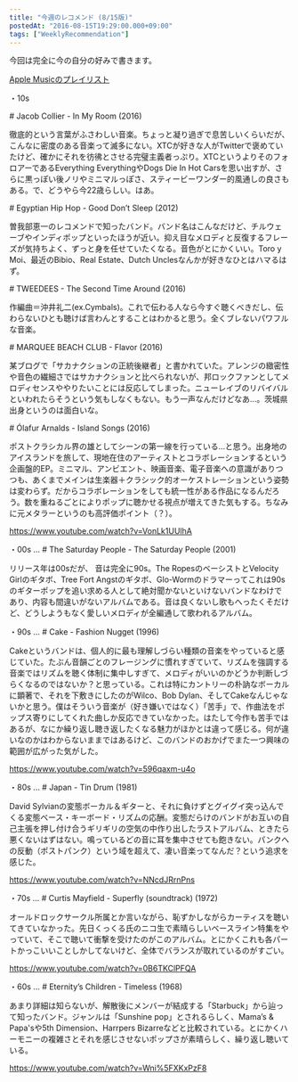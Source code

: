```yaml
---
title: "今週のレコメンド (8/15版)"
postedAt: "2016-08-15T19:29:00.000+09:00"
tags: ["WeeklyRecommendation"]
---
```


今回は完全に今の自分の好みで書きます。

[Apple Musicのプレイリスト](https://itunes.apple.com/jp/playlist/jin-zhounorekomendo-8-15ban/idpl.6ce44b9bbf244619b6ccabf9b295dc27)  

・10s

\# Jacob Collier - In My Room (2016)

徹底的という言葉がふさわしい音楽。ちょっと凝り過ぎで息苦しいくらいだが、こんなに密度のある音楽って滅多にない。XTCが好きな人がTwitterで褒めていたけど、確かにそれを彷彿とさせる完璧主義者っぷり。XTCというよりそのフォロアーであるEverything EverythingやDogs Die In Hot Carsを思い出すが、さらに黒っぽい後ノリやミニマルっぽさ、スティービーワンダー的風通しの良さもある。で、どうやら今22歳らしい。はあ。

\# Egyptian Hip Hop - Good Don’t Sleep (2012)

曽我部恵一のレコメンドで知ったバンド。バンド名はこんなだけど、チルウェーブやインディポップといったほうが近い。抑え目なメロディと反復するフレーズが気持ちよく、ずっと身を任せていたくなる。音色がとにかくいい。Toro y Moi、最近のBibio、Real Estate、Dutch Unclesなんかが好きなひとはハマるはず。

\# TWEEDEES - The Second Time Around (2016)

作編曲＝沖井礼二(ex.Cymbals)。これで伝わる人なら今すぐ聴くべきだし、伝わらないひとも聴けば言わんとすることはわかると思う。全くブレないパワフルな音楽。

\# MARQUEE BEACH CLUB - Flavor (2016)

某ブログで「サカナクションの正統後継者」と書かれていた。アレンジの緻密性や音色の繊細さではサカナクションと比べられないが、邦ロックファンとしてメロディセンスややりたいことには反応してしまった。ニューレイブのリバイバルといわれたらそうという気もしなくもない。もう一声なんだけどなあ…。茨城県出身というのは面白いな。

\# Ólafur Arnalds - Island Songs (2016)

ポストクラシカル界の雄としてシーンの第一線を行っている…と思う。出身地のアイスランドを旅して、現地在住のアーティストとコラボレーションするという企画盤的EP。ミニマル、アンビエント、映画音楽、電子音楽への意識がありつつも、あくまでメインは生楽器＋クラシック的オーケストレーションという姿勢は変わらず。だからコラボレーションをしても統一性がある作品になるんだろう。数を重ねるごとによりポップに聴かせる視点が増えてきた気もする。ちなみに元メタラーというのも高評価ポイント（？）。

<https://www.youtube.com/watch?v=VonLk1UUlhA>  

・00s … # The Saturday People - The Saturday People (2001)

リリース年は00sだが、 音は完全に90s。The RopesのベーシストとVelocity Girlのギタボ、Tree Fort Angstのギタボ、Glo-Wormのドラマーってこれは90sのギターポップを追い求める人として絶対聞かないといけないバンドなわけであり、内容も間違いがないアルバムである。音は良くないし歌もへったくそだけど、どうしようもなく愛しいメロディが全編通して歌われるアルバム。

・90s … # Cake - Fashion Nugget (1996) 

Cakeというバンドは、個人的に最も理解しづらい種類の音楽をやっていると感じていた。たぶん音韻ごとのフレージングに慣れすぎていて、リズムを強調する音楽ではリズムを聴く体制に集中しすぎて、メロディがいいのかどうか判断しづらくなるのではないか？と思っている。これは特にカントリーの朴訥なボーカルに顕著で、それを下敷きにしたのがWilco、Bob Dylan、そしてCakeなんじゃないかと思う。僕はそういう音楽が（好き嫌いではなく）「苦手」で、作曲法をポップス寄りにしてくれた曲しか反応できていなかった。はたして今作も苦手ではあるが、なにか繰り返し聴き返したくなる魅力がほかとは違って感じる。何が違いなのかはわからないままではあるけど、このバンドのおかげでまた一つ興味の範囲が広がった気がした。

<https://www.youtube.com/watch?v=596qaxm-u4o>  

・80s … # Japan - Tin Drum (1981)

David Sylvianの変態ボーカル＆ギターと、それに負けずとグイグイ突っ込んでくる変態ベース・キーボード・リズムの応酬。変態だらけのバンドがお互いの自己主張を押し付け合うギリギリの空気の中作り出したラストアルバム、ときたら悪くないはずはない。鳴っているどの音に耳を集中させても飽きない。パンクへの反動（ポストパンク）という域を超えて、凄い音楽ってなんだ？という追求を感じた。

<https://www.youtube.com/watch?v=NNcdJRrnPns>  

・70s … # Curtis Mayfield - Superfly (soundtrack) (1972)

オールドロックサークル所属とか言いながら、恥ずかしながらカーティスを聴いてきていなかった。先日くっくる氏のニコ生で素晴らしいベースライン特集をやっていて、そこで聴いて衝撃を受けたのがこのアルバム。とにかくこれも各パートかっこいいことしかしてないけど、全体でバランスが取れているのがすごい。

<https://www.youtube.com/watch?v=0B6TKClPFQA>  

・60s … # Eternity’s Children - Timeless (1968)

あまり詳細は知らないが、解散後にメンバーが結成する「Starbuck」から辿って知ったバンド。ジャンルは「Sunshine pop」とされるらしく、Mama’s & Papa'sや5th Dimension、Harrpers Bizarreなどと比較されている。とにかくハーモニーの複雑さとそれを感じさせないポップさが素晴らしく、繰り返し聴いている。

<https://www.youtube.com/watch?v=Wni%5FXKxPzF8>  